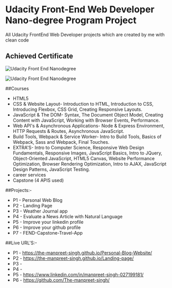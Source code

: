 # Udacity Front-End Web Developer Nano-degree Program Project

All Udacity FrontEnd Web Developer projects which are created by me with clean code

## Achieved Certificate

![Udacity Front End Nanodegree](https://github.com/The-manpreet-singh/Udacity-FrontEnd-web-developer-NanoDegree-Program/blob/master/FrontEnd-Certificate.JPG "Manpreet Singh")

![Udacity Front End Nanodegree](https://github.com/The-manpreet-singh/Udacity-FrontEnd-web-developer-NanoDegree-Program/blob/master/Udacity%20Graduate.png "Manpreet Singh")

##Courses

- HTML5
- CSS & Website Layout- Introduction to HTML, Introduction to CSS, Introducing Flexbox, CSS Grid, Creating Responsive Layouts.
- JavaScript & The DOM- Syntax, The Document Object Model, Creating Content with JavaScript, Working with Browser Events, Performance.
- Web API's & Asynchronous Applications- Node & Express Environment, HTTP Requests & Routes, Asynchronous JavaScript.
- Build Tools, Webpack & Service Worker- Intro to Build Tools, Basics of Webpack, Sass and Webpack, Final Touches.
- EXTRA'S- Intro to Computer Science, Responsive Web Design Fundamentals, Responsive Images, JavaScript Basics, Intro to JQuery, Object-Oriented JavaScript, HTML5 Canvas, Website Performance Optimization, Browser Rendering Optimization, Intro to AJAX, JavaScript Design Patterns, JavaScript Testing.
- career services
- Capstone (4 APIS used)

##Projects:-

- P1 - Personal Web Blog
- P2 - Landing Page
- P3 - Weather Journal app
- P4 - Evaluate a News Article with Natural Language
- P5 - Improve your linkedin profile
- P6 - Improve your github profile
- P7 - FEND-Capstone-Travel-App

##Live URL'S:-

- P1 - https://the-manpreet-singh.github.io/Personal-Blog-Website/
- P2 - https://the-manpreet-singh.github.io/Landing-page/
- P3 -
- P4 -
- P5 - https://www.linkedin.com/in/manpreet-singh-027199181/
- P6 - https://github.com/The-manpreet-singh/
